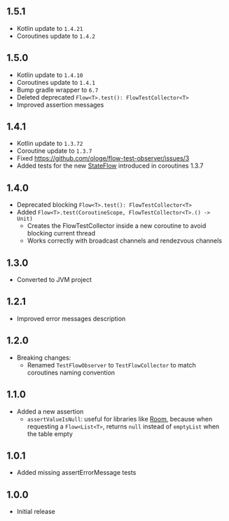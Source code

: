 ## 1.5.1
- Kotlin update to `1.4.21`
- Coroutines update to `1.4.2`

## 1.5.0
- Kotlin update to `1.4.10`
- Coroutines update to `1.4.1`
- Bump gradle wrapper to `6.7`
- Deleted deprecated `Flow<T>.test(): FlowTestCollector<T>`
- Improved assertion messages

## 1.4.1
- Kotlin update to `1.3.72`
- Coroutine update to `1.3.7`
- Fixed https://github.com/ologe/flow-test-observer/issues/3
- Added tests for the new [StateFlow](https://kotlin.github.io/kotlinx.coroutines/kotlinx-coroutines-core/kotlinx.coroutines.flow/-state-flow/) introduced in coroutines 1.3.7

## 1.4.0
- Deprecated blocking `Flow<T>.test(): FlowTestCollector<T>`
- Added `Flow<T>.test(CoroutineScope, FlowTestCollector<T>.() -> Unit)`
    - Creates the FlowTestCollector inside a new coroutine to avoid blocking current thread
    - Works correctly with broadcast channels and rendezvous channels

## 1.3.0
- Converted to JVM project

## 1.2.1
- Improved error messages description

## 1.2.0
- Breaking changes:
    - Renamed `TestFlowObserver` to `TestFlowCollector` to match coroutines naming convention 

## 1.1.0
- Added a new assertion
    - `assertValueIsNull`: useful for libraries like [Room](https://developer.android.com/topic/libraries/architecture/room),
    because when requesting a `Flow<List<T>`, returns `null` instead of `emptyList` when the table empty

## 1.0.1
- Added missing assertErrorMessage tests

## 1.0.0
- Initial release
